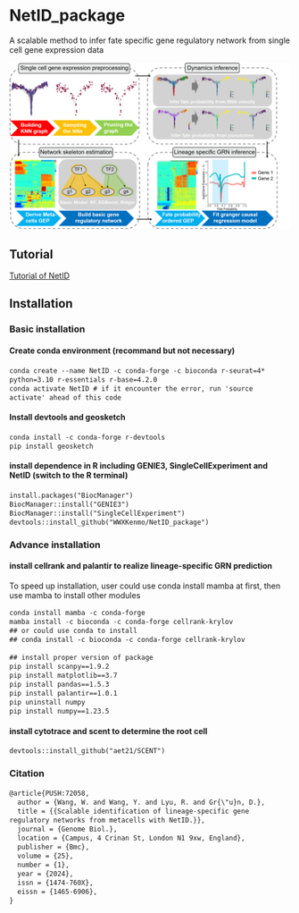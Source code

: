 # NetID_package
A scalable method to infer fate specific gene regulatory network from single cell gene expression data

<img src="https://github.com/WWXkenmo/NetID_package/blob/figures/figures/Concept_fig1.png" alt="NetID" width="600" />

## Tutorial

[Tutorial of NetID](https://htmlpreview.github.io/?https://github.com/WWXkenmo/NetID_package/blob/main/inst/doc/NetID.html)

## Installation
### Basic installation
#### Create conda environment (recommand but not necessary)
```
conda create --name NetID -c conda-forge -c bioconda r-seurat=4* python=3.10 r-essentials r-base=4.2.0
conda activate NetID # if it encounter the error, run 'source activate' ahead of this code
```
#### Install devtools and geosketch
```
conda install -c conda-forge r-devtools
pip install geosketch
```
#### install dependence in R including GENIE3, SingleCellExperiment and NetID (switch to the R terminal)
```
install.packages("BiocManager")
BiocManager::install("GENIE3")
BiocManager::install("SingleCellExperiment")
devtools::install_github("WWXKenmo/NetID_package")
```
### Advance installation
#### install cellrank and palantir to realize lineage-specific GRN prediction
To speed up installation, user could use conda install mamba at first, then use mamba to install other modules
```
conda install mamba -c conda-forge
mamba install -c bioconda -c conda-forge cellrank-krylov
## or could use conda to install
## conda install -c bioconda -c conda-forge cellrank-krylov

## install proper version of package
pip install scanpy==1.9.2
pip install matplotlib==3.7
pip install pandas==1.5.3
pip install palantir==1.0.1
pip uninstall numpy
pip install numpy==1.23.5
```
#### install cytotrace and scent to determine the root cell
```
devtools::install_github("aet21/SCENT")
```

### Citation
```
@article{PUSH:72058,
  author = {Wang, W. and Wang, Y. and Lyu, R. and Gr{\"u}n, D.},
  title = {{Scalable identification of lineage-specific gene regulatory networks from metacells with NetID.}},
  journal = {Genome Biol.},
  location = {Campus, 4 Crinan St, London N1 9xw, England},
  publisher = {Bmc},
  volume = {25},
  number = {1},
  year = {2024},
  issn = {1474-760X},
  eissn = {1465-6906},
}
```


